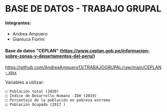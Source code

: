 # BASE DE DATOS - TRABAJO GRUPAL



#### Integrantes:
  - Andrea Ampuero 
  - Gianluca Fiorini

#### Base de datos "CEPLAN" (https://www.ceplan.gob.pe/informacion-sobre-zonas-y-departamentos-del-peru/)

https://github.com/AndreaAmpuero13/TRABAJOGRUPAL/raw/main/CEPLAN-.xlsx

  Variables a utilizar:
  
    ▢ Población total (2020)
    ▢ Índice de Desarrollo Humano -IDH (2019)
    ▢ Porcentaje de la población en pobreza extrema 
    ▢ Población Ocupada (2017 )


    
